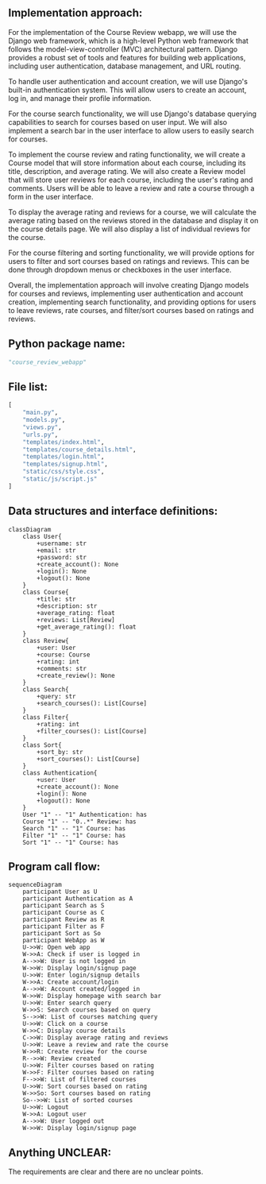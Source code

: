 ## Implementation approach:
For the implementation of the Course Review webapp, we will use the Django web framework, which is a high-level Python web framework that follows the model-view-controller (MVC) architectural pattern. Django provides a robust set of tools and features for building web applications, including user authentication, database management, and URL routing.

To handle user authentication and account creation, we will use Django's built-in authentication system. This will allow users to create an account, log in, and manage their profile information.

For the course search functionality, we will use Django's database querying capabilities to search for courses based on user input. We will also implement a search bar in the user interface to allow users to easily search for courses.

To implement the course review and rating functionality, we will create a Course model that will store information about each course, including its title, description, and average rating. We will also create a Review model that will store user reviews for each course, including the user's rating and comments. Users will be able to leave a review and rate a course through a form in the user interface.

To display the average rating and reviews for a course, we will calculate the average rating based on the reviews stored in the database and display it on the course details page. We will also display a list of individual reviews for the course.

For the course filtering and sorting functionality, we will provide options for users to filter and sort courses based on ratings and reviews. This can be done through dropdown menus or checkboxes in the user interface.

Overall, the implementation approach will involve creating Django models for courses and reviews, implementing user authentication and account creation, implementing search functionality, and providing options for users to leave reviews, rate courses, and filter/sort courses based on ratings and reviews.

## Python package name:
```python
"course_review_webapp"
```

## File list:
```python
[
    "main.py",
    "models.py",
    "views.py",
    "urls.py",
    "templates/index.html",
    "templates/course_details.html",
    "templates/login.html",
    "templates/signup.html",
    "static/css/style.css",
    "static/js/script.js"
]
```

## Data structures and interface definitions:
```mermaid
classDiagram
    class User{
        +username: str
        +email: str
        +password: str
        +create_account(): None
        +login(): None
        +logout(): None
    }
    class Course{
        +title: str
        +description: str
        +average_rating: float
        +reviews: List[Review]
        +get_average_rating(): float
    }
    class Review{
        +user: User
        +course: Course
        +rating: int
        +comments: str
        +create_review(): None
    }
    class Search{
        +query: str
        +search_courses(): List[Course]
    }
    class Filter{
        +rating: int
        +filter_courses(): List[Course]
    }
    class Sort{
        +sort_by: str
        +sort_courses(): List[Course]
    }
    class Authentication{
        +user: User
        +create_account(): None
        +login(): None
        +logout(): None
    }
    User "1" -- "1" Authentication: has
    Course "1" -- "0..*" Review: has
    Search "1" -- "1" Course: has
    Filter "1" -- "1" Course: has
    Sort "1" -- "1" Course: has
```

## Program call flow:
```mermaid
sequenceDiagram
    participant User as U
    participant Authentication as A
    participant Search as S
    participant Course as C
    participant Review as R
    participant Filter as F
    participant Sort as So
    participant WebApp as W
    U->>W: Open web app
    W->>A: Check if user is logged in
    A-->>W: User is not logged in
    W->>W: Display login/signup page
    U->>W: Enter login/signup details
    W->>A: Create account/login
    A-->>W: Account created/logged in
    W->>W: Display homepage with search bar
    U->>W: Enter search query
    W->>S: Search courses based on query
    S-->>W: List of courses matching query
    U->>W: Click on a course
    W->>C: Display course details
    C->>W: Display average rating and reviews
    U->>W: Leave a review and rate the course
    W->>R: Create review for the course
    R-->>W: Review created
    U->>W: Filter courses based on rating
    W->>F: Filter courses based on rating
    F-->>W: List of filtered courses
    U->>W: Sort courses based on rating
    W->>So: Sort courses based on rating
    So-->>W: List of sorted courses
    U->>W: Logout
    W->>A: Logout user
    A-->>W: User logged out
    W->>W: Display login/signup page
```

## Anything UNCLEAR:
The requirements are clear and there are no unclear points.